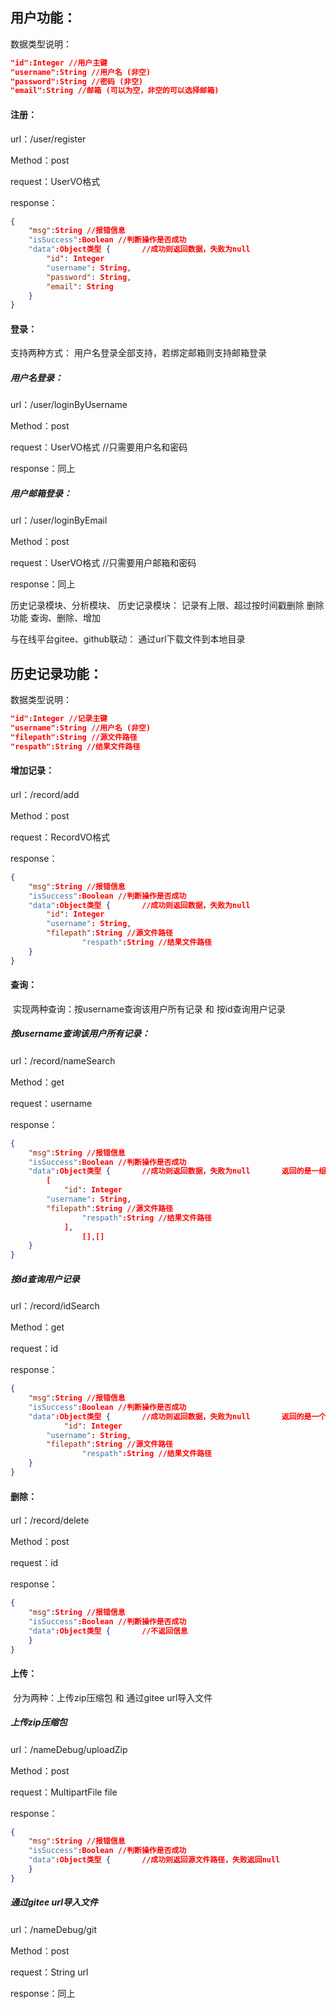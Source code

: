 ## 用户功能：

数据类型说明：	

```json
"id":Integer //用户主键
"username":String //用户名 (非空)
"password":String //密码 (非空)
"email":String //邮箱	(可以为空，非空的可以选择邮箱)
```

#### 注册：

url：/user/register

Method：post

request：UserVO格式

response：

```json
{
    "msg":String //报错信息
    "isSuccess":Boolean //判断操作是否成功
    "data":Object类型 { 		//成功则返回数据，失败为null
        "id": Integer
        "username": String,
        "password": String,
        "email": String
    }
}
```

#### 登录：

支持两种方式：
	用户名登录全部支持，若绑定邮箱则支持邮箱登录

##### 用户名登录：

url：/user/loginByUsername

Method：post

request：UserVO格式 //只需要用户名和密码

response：同上

##### 用户邮箱登录：

url：/user/loginByEmail

Method：post

request：UserVO格式 //只需要用户邮箱和密码

response：同上


历史记录模块、分析模块、
历史记录模块：
    记录有上限、超过按时间戳删除      删除功能
    查询、删除、增加

与在线平台gitee、github联动：
    通过url下载文件到本地目录
    
    

## 历史记录功能：

数据类型说明：	

```json
"id":Integer //记录主键
"username":String //用户名 (非空)
"filepath":String //源文件路径
"respath":String //结果文件路径
```

#### 增加记录：

url：/record/add

Method：post

request：RecordVO格式

response：

```json
{
    "msg":String //报错信息
    "isSuccess":Boolean //判断操作是否成功
    "data":Object类型 { 		//成功则返回数据，失败为null
        "id": Integer
        "username": String,
        "filepath":String //源文件路径
				"respath":String //结果文件路径
    }
}
```

#### 查询：

​	实现两种查询：按username查询该用户所有记录 和 按id查询用户记录

##### 按username查询该用户所有记录：

url：/record/nameSearch

Method：get

request：username

response：

```json
{
    "msg":String //报错信息
    "isSuccess":Boolean //判断操作是否成功
    "data":Object类型 { 		//成功则返回数据，失败为null		返回的是一组record列表
        [
  			"id": Integer
        "username": String,
        "filepath":String //源文件路径
				"respath":String //结果文件路径
  			],
				[],[]
    }
}
```

##### 按id查询用户记录

url：/record/idSearch

Method：get

request：id

response：

```json
{
    "msg":String //报错信息
    "isSuccess":Boolean //判断操作是否成功
    "data":Object类型 { 		//成功则返回数据，失败为null		返回的是一个record对象
  			"id": Integer
        "username": String,
        "filepath":String //源文件路径
				"respath":String //结果文件路径
    }
}
```

#### 删除：

url：/record/delete

Method：post

request：id

response：

```json
{
    "msg":String //报错信息
    "isSuccess":Boolean //判断操作是否成功
    "data":Object类型 { 		//不返回信息
    }
}
```

#### 上传：

​	分为两种：上传zip压缩包 和 通过gitee url导入文件

##### 上传zip压缩包

url：/nameDebug/uploadZip

Method：post

request：MultipartFile file

response：

```json
{
    "msg":String //报错信息
    "isSuccess":Boolean //判断操作是否成功
    "data":Object类型 { 		//成功则返回源文件路径，失败返回null
    }
}
```

##### 通过gitee url导入文件

url：/nameDebug/git

Method：post

request：String url

response：同上